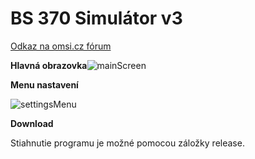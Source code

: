 # BS 370 Simulátor v3

[Odkaz na omsi.cz fórum](http://forum.omsi.cz/viewtopic.php?f=6&t=11400)

**Hlavná obrazovka**![mainScreen](https://i.snag.gy/ZFi63n.jpg "Hlavná obrazovka")

**Menu nastavení**

![settingsMenu](https://i.snag.gy/yLkiX4.jpg "Menu nastavení")

**Download**

Stiahnutie programu je možné pomocou záložky release.
